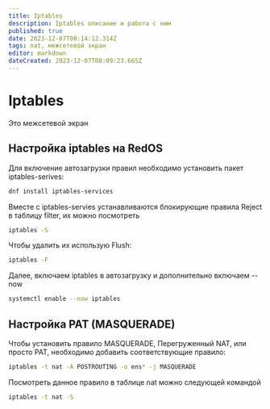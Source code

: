 ```yaml
---
title: Iptables
description: Iptables описание и работа с ним
published: true
date: 2023-12-07T08:14:12.314Z
tags: nat, межсетевой экран
editor: markdown
dateCreated: 2023-12-07T08:09:23.665Z
---
```


# Iptables

Это межсетевой экран

## Настройка iptables на RedOS
Для включение автозагрузки правил необходимо установить пакет iptables-serives:
```bash
dnf install iptables-services
```
Вместе с iptables-servies устанавливаются блокирующие правила Reject в таблицу filter, их можно посмотреть
```bash
iptables -S
```
Чтобы удалить их использую Flush:
```bash
iptables -F
```
Далее, включаем iptables в автозагрузку и дополнительно включаем --now
```bash
systemctl enable --now iptables
```
## Настройка PAT (MASQUERADE)
Чтобы установить правило MASQUERADE, Перегруженный NAT, или просто PAT, необходимо добавить соответствующие правило:
```bash
iptables -t nat -A POSTROUTING -o ens* -j MASQUERADE
```
Посмотреть данное правило в таблице nat можно следующей командой
```bash
iptables -t nat -S
```